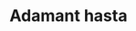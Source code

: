 ---
layout: item
title: Adamant hasta
item-id: 11375
datatable: true
id: 11375
name: "Adamant hasta"
members: true
lowalch: 832
highalch: 1248
examine: "An adamant-tipped, one-handed hasta."
monsters:
  - id: 7273
    name: "Brutal blue dragon"
    members: true
    combat_level: 271
    wiki_url: "https://oldschool.runescape.wiki/w/Brutal_blue_dragon"
    drops:
      - quantity: "1"
        rarity: 0.078125
        drop_requirements: null
---